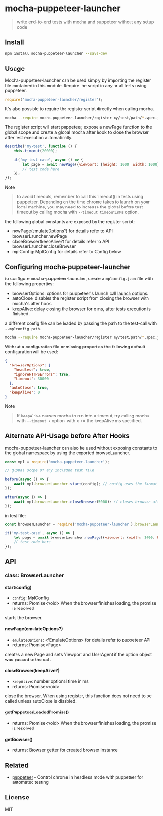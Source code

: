 # mocha-puppeteer-launcher

> write end-to-end tests with mocha and puppeteer without any setup code

## Install
                            
````bash
npm install mocha-puppeteer-launcher --save-dev
````

## Usage

Mocha-puppeteer-launcher can be used simply by importing the register file contained in this module.
Require the script in any or all tests using puppeteer.  

````js
require('mocha-puppeteer-launcher/register');
````             
It's also possible to require the register script directly when calling mocha.

````bash
mocha --require mocha-puppeteer-launcher/register my/test/path/*.spec.js
````    
The register script will start puppeteer, expose a newPage function to the global scope and create a global
mocha after hook to close the browser after test execution automatically.

````js
describe('my-test', function () {
    this.timeout(20000);
    
    it('my-test-case', async () => {
        let page = await newPage({viewport: {height: 1000, width: 1000}});   
        // test code here
    });    
});
````

Note
> to avoid timeouts, remember to call this.timeout() in tests using puppeteer. Depending on the time chrome takes to 
launch on your local machine, you may need to increase the global before test timeout by calling mocha with 
`--timeout timeoutInMs` option. 


the following global constants are exposed by the register script:

- newPage(emulateOptions?) for details refer to API browserLauncher.newPage
- closeBrowser(keepAlive?) for details refer to API browserLauncher.closeBrowser
- mplConfig: MplConfig for details refer to Config below

## Configuring mocha-puppeteer-launcher

to configure mocha-puppeteer-launcher, create a `mplconfig.json` file with the following properties:

- browserOptions: options for puppeteer's launch call [launch options](https://github.com/GoogleChrome/puppeteer/blob/master/docs/api.md#puppeteerlaunchoptions).
- autoClose: disables the register script from closing the browser with mocha's after hook.
- keepAlive: delay closing the browser for x ms, after tests execution is finished.

a different config file can be loaded by passing the path to the test-call with `--mplconfig path`.

````bash
mocha --require mocha-puppeteer-launcher/register my/test/path/*.spec.js --mplconfig ./settings.json
````    

Without a configuration file or missing properties the following default configuration will be used:
````json
{
  "browserOptions": {
    "headless": true,
    "ignoreHTTPSErrors": true,
    "timeout": 30000
  },
  "autoClose": true,
  "keepAlive": 0
}
````    
Note
> If `keepAlive` causes mocha to run into a timeout, try calling mocha with `--timeout x` option; with x >= the keepAlive ms specified. 

## Alternate API-Usage before After Hooks                    
mocha-puppeteer-launcher can also be used without exposing constants to the global namespace by using
the exported browseLauncher.

````js
const mpl = require('mocha-puppeteer-launcher');

// global scope of any included test file

before(async () => {
    await mpl.browserLauncher.start(config); // config uses the format specified above
});

after(async () => {
    await mpl.browserLauncher.closeBrowser(5000); // closes browser after 5 seconds delay 
});
````

in test file:
````js
const browserLauncher = require('mocha-puppeteer-launcher').browserLauncher;

it('my-test-case', async () => {
    let page = await browserLauncher.newPage({viewport: {width: 1000, height: 1000}});
    // test code here
});
````
      
## API
### class: BrowserLauncher

#### start(config)
- `config`: MplConfig        
- returns: Promise\<void> When the browser finishes loading, the promise is resolved

starts the browser.

#### newPage(emulateOptions?)
- `emulateOptions`: <\EmulateOptions> for details refer to [puppeteer API](https://github.com/GoogleChrome/puppeteer/blob/master/docs/api.md#pageemulateoptions)
- returns: Promise\<Page>

creates a new Page and sets Viewport and UserAgent if the option object was passed to the call. 
 
#### closeBrowser(keepAlive?)
- `keepAlive`: number  optional time in ms        
- returns: Promise\<void>

close the browser. When using register, this function does not need to be called unless autoClose is disabled.
                
#### getPuppeteerLoadedPromise()
- returns: Promise\<void> When the browser finishes loading, the promise is resolved

#### getBrowser()
- returns: Browser getter for created browser instance

## Related
 - [puppeteer](https://github.com/GoogleChrome/puppeteer) - Control chrome in headless mode with puppeteer for automated testing.

## License
MIT
